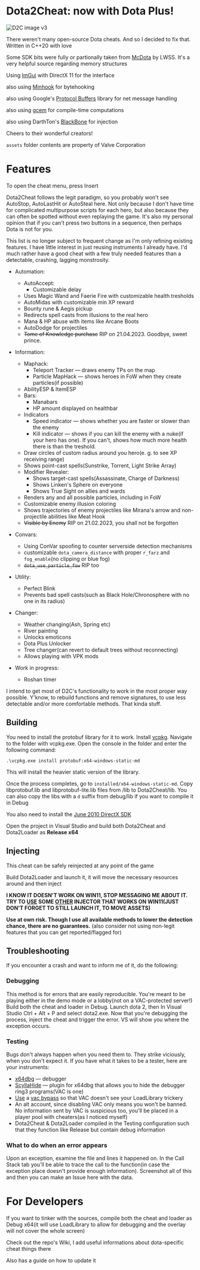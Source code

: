 # Dota2Cheat: now with Dota Plus!

![D2C image v3](https://github.com/ExistedGit/Dota2Cheat/assets/66470490/2b5a66ba-c6fe-4f27-9009-914135948216)

There weren't many open-source Dota cheats. And so I decided to fix that.
Written in C++20 with love

Some SDK bits were fully or partionally taken from [McDota](https://github.com/LWSS/McDota) by LWSS. It's a very helpful source regarding memory structures

Using [ImGui](https://github.com/ocornut/imgui) with DirectX 11 for the interface

also using [Minhook](https://github.com/TsudaKageyu/minhook) for bytehooking

also using Google's [Protocol Buffers](https://github.com/protocolbuffers/protobuf) library for net message handling

also using [gcem](https://github.com/kthohr/gcem) for compile-time computations

also using DarthTon's [BlackBone](https://github.com/DarthTon/Blackbone) for injection

Cheers to their wonderful creators!

`assets` folder contents are property of Valve Corporation

# Features
To open the cheat menu, press Insert

Dota2Cheat follows the legit paradigm, so you probably won't see AutoStop, AutoLastHit or AutoSteal here. Not only because I don't have time for complicated multipurpose scripts for each hero, but also because they can often be spotted without even replaying the game. It's also my personal opinion that if you can't press two buttons in a sequence, then perhaps Dota is not for you.

This list is no longer subject to frequent change as I'm only refining existing features. I have little interest in just reusing instruments I already have. I'd much rather have a good cheat with a few truly needed features than a detectable, crashing, lagging monstrosity.

* Automation:
  * AutoAccept:
    * Customizable delay
  * Uses Magic Wand and Faerie Fire with customizable health tresholds
  * AutoMidas with customizable min XP reward
  * Bounty rune & Aegis pickup
  * Redirects spell casts from illusions to the real hero
  * Mana & HP abuse with items like Arcane Boots
  * AutoDodge for projectiles
  * ~~Tome of Knowledge purchase~~ RIP on 21.04.2023. Goodbye, sweet prince.
  
* Information:
  * Maphack:
    * Teleport Tracker — draws enemy TPs on the map
    * Particle MapHack — shows heroes in FoW when they create particles(if possible)
  * AbilityESP & ItemESP
  * Bars:
    * Manabars
    * HP amount displayed on healthbar
  * Indicators
    * Speed indicator — shows whether you are faster or slower than the enemy
    * Kill indicator — shows if you can kill the enemy with a nuke(if your hero has one). If you can't, shows how much more health there is than the treshold.
  * Draw circles of custom radius around you hero(e. g. to see XP receiving range)
  * Shows point-cast spells(Sunstrike, Torrent, Light Strike Array)
  * Modifier Revealer:
    * Shows target-cast spells(Assassinate, Charge of Darkness)
    * Shows Linken's Sphere on everyone
    * Shows True Sight on allies and wards
  * Renders any and all possible particles, including in FoW
  * Customizable enemy illusion coloring
  * Shows trajectories of enemy projectiles like Mirana's arrow and non-projectile abilities like Meat Hook
  * ~~Visible by Enemy~~ RIP on 21.02.2023, you shall not be forgotten
  
* Convars:
  * Using ConVar spoofing to counter serverside detection mechanisms 
  * customizable `dota_camera_distance` with proper `r_farz` and `fog_enable`(no clipping or blue fog)
  * ~~`dota_use_particle_fow`~~ RIP too

* Utility:
  * Perfect Blink
  * Prevents bad spell casts(such as Black Hole/Chronosphere with no one in its radius)

* Changer:
  * Weather changing(Ash, Spring etc)
  * River painting
  * Unlocks emoticons
  * Dota Plus Unlocker
  * Tree changer(can revert to default trees without reconnecting)
  * Allows playing with VPK mods
  
* Work in progress:
  * Roshan timer
  
I intend to get most of D2C's functionality to work in the most proper way possible. Y'know, to rebuild functions and remove signatures, to use less detectable and/or more comfortable methods. That kinda stuff.

## Building
You need to install the protobuf library for it to work. Install [vcpkg](https://vcpkg.io/en/getting-started.html). Navigate to the folder with vcpkg.exe. Open the console in the folder and enter the following command:

`.\vcpkg.exe install protobuf:x64-windows-static-md`

This will install the heavier static version of the library. 

Once the process completes, go to `installed/x64-windows-static-md`. Copy libprotobuf.lib and libprotobuf-lite.lib files from /lib to Dota2Cheat/lib. You can also copy the libs with a `d` suffix from debug/lib if you want to compile it in Debug

You also need to install the [June 2010 DirectX SDK](https://www.microsoft.com/en-us/download/details.aspx?id=6812)

Open the project in Visual Studio and build both Dota2Cheat and Dota2Loader as **Release x64**

## Injecting
This cheat can be safely reinjected at any point of the game

Build Dota2Loader and launch it, it will move the necessary resources around and then inject

**I KNOW IT DOESN'T WORK ON WIN11, STOP MESSAGING ME ABOUT IT. TRY TO [USE](https://github.com/ExistedGit/Dota2Cheat/issues/124) SOME [OTHER](https://github.com/ExistedGit/Dota2Cheat/issues/120) INJECTOR THAT WORKS ON WIN11(JUST DON'T FORGET TO STILL LAUNCH IT, TO MOVE ASSETS)**

**Use at own risk. Though I use all available methods to lower the detection chance, there are no guarantees.** (also consider not using non-legit features that you can get reported/flagged for)

## Troubleshooting

If you encounter a crash and want to inform me of it, do the following:

### Debugging

This method is for errors that are easily reproducible. You're meant to be playing either in the demo mode or a lobby(not on a VAC-protected server!)
Build both the cheat and loader in Debug. Launch dota 2, then In Visual Studio Ctrl + Alt + P and select dota2.exe.
Now that you're debugging the process, inject the cheat and trigger the error. VS will show you where the exception occurs.

### Testing

Bugs don't always happen when you need them to. They strike viciously, when you don't expect it. If you have what it takes to be a tester, here are your instruments:

* [x64dbg](https://x64dbg.com/) — debugger
* [ScyllaHide](https://github.com/x64dbg/ScyllaHide/releases/tag/v1.4) — plugin for x64dbg that allows you to hide the debugger ring3 programs(VAC is one) 
* [Use](https://github.com/zyhp/vac3_inhibitor) a [vac bypass](https://github.com/danielkrupinski/VAC-Bypass) so that VAC doesn't see your LoadLibrary trickery
* An alt account, since disabling VAC only means you won't be banned. No information sent by VAC is suspicious too, you'll be placed in a player pool with cheaters(as I noticed myself)
* Dota2Cheat & Dota2Loader compiled in the Testing configuration such that they function like Release but contain debug information

### What to do when an error appears

Upon an exception, examine the file and lines it happened on. In the Call Stack tab you'll be able to trace the call to the function(in case the exception place doesn't provide enough information). Screenshot all of this and then you can make an Issue here with the data.

# For Developers

If you want to tinker with the sources, compile both the cheat and loader as Debug x64(it will use LoadLibrary to allow for debugging and the overlay will not cover the whole screen)

Check out the repo's Wiki, I add useful informations about dota-specific cheat things there

Also has a guide on how to update it

